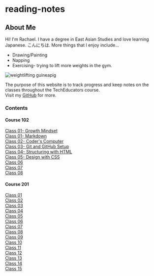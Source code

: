 # reading-notes

## About Me  

Hi! I'm Rachael. I have a degree in East Asian Studies and love learning Japanese. こんにちは. More things that I enjoy include...  

- Drawing/Painting
- Napping
- Exercising- trying to lift more weights in the gym.

![weightlifting guineapig](https://www.funnyjunksite.com/pictures/funnypics/sport/weight_lifting/funny_weight_lifting_picture_11.jpg)

The purpose of this website is to track progress and keep notes on the classes throughout the TechEducators course.  
Visit my [GitHub](https://github.com/RachaelH25?tab=repositories) for more.  

### Contents  

#### Course 102  

[Class 01- Growth Mindset](https://github.com/RachaelH25/reading-notes/blob/main/code-102/class-01.md)  
[Class 01- Markdown](https://github.com/RachaelH25/reading-notes/blob/main/code-102/class-01-markdown.md)  
[Class 02- Coder's Computer](https://github.com/RachaelH25/reading-notes/blob/main/code-102/class-02.md)  
[Class 03- Git and GitHub Setup](https://github.com/RachaelH25/reading-notes/blob/main/code-102/class-03.md)  
[Class 04- Structuring with HTML](https://github.com/RachaelH25/reading-notes/blob/main/code-102/class-04.md)  
[Class 05- Design with CSS](https://github.com/RachaelH25/reading-notes/blob/main/code-102/class-05.md)  
[Class 06](https://github.com/RachaelH25/reading-notes/blob/main/code-102/class-06.md)  
[Class 07](https://github.com/RachaelH25/reading-notes/blob/main/code-102/class-07.md)  
[Class 08](https://github.com/RachaelH25/reading-notes/blob/main/code-102/class-08.md)  
  
#### Course 201  

[Class 01](https://github.com/RachaelH25/reading-notes/blob/main/code-201/201-class-01.md)  
[Class 02](https://github.com/RachaelH25/reading-notes/blob/main/code-201/201-class-02.md)  
[Class 03](https://github.com/RachaelH25/reading-notes/blob/main/code-201/201-class-03.md)  
[Class 04](https://github.com/RachaelH25/reading-notes/blob/main/code-201/201-class-04.md)  
[Class 05](https://github.com/RachaelH25/reading-notes/blob/main/code-201/201-class-05.md)  
[Class 06](https://github.com/RachaelH25/reading-notes/blob/main/code-201/201-class-06.md)  
[Class 07](https://github.com/RachaelH25/reading-notes/blob/main/code-201/201-class-07.md)  
[Class 08](https://github.com/RachaelH25/reading-notes/blob/main/code-201/201-class-08.md)  
[Class 09](https://github.com/RachaelH25/reading-notes/blob/main/code-201/201-class-09.md)  
[Class 10](https://github.com/RachaelH25/reading-notes/blob/main/code-201/201-class-10.md)  
[Class 11](https://github.com/RachaelH25/reading-notes/blob/main/code-201/201-class-11.md)  
[Class 12](https://github.com/RachaelH25/reading-notes/blob/main/code-201/201-class-12.md)  
[Class 13](https://github.com/RachaelH25/reading-notes/blob/main/code-201/201-class-13.md)  
[Class 14](https://github.com/RachaelH25/reading-notes/blob/main/code-201/201-class-14.md)  
[Class 15](https://github.com/RachaelH25/reading-notes/blob/main/code-201/201-class-15.md)  
